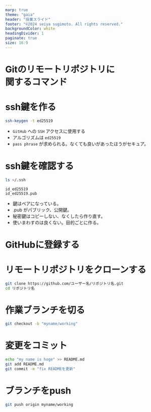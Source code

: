 ```yaml
---
marp: true
theme: "gaia"
header: "授業スライド"
footer: "©2024 seiya sugimoto. All rights reserved."
backgroundColor: white
headingDivider: 1
paginate: true
size: 16:9
---
```


<style scoped>
section.lead h1 {
  text-align: center;
  font-size: 90px;
}
</style>

<!-- _class: lead -->
# Gitのリモートリポジトリに<br>関するコマンド

# ssh鍵を作る

```bash
ssh-keygen -t ed25519
```

* `GitHub` への `SSH` アクセスに使用する
* アルゴリズムは `ed25519`
* `pass phrase` が求められる。なくても良いがあったほうがセキュア。

# ssh鍵を確認する

```bash
ls ~/.ssh
```

```
id_ed25519
id_ed25519.pub
```

* 鍵はペアになっている。
* .pub がパブリック、公開鍵。
* 秘密鍵はコピーしない、なくしたら作り直す。
* 使いまわすのは良くない。目的ごとに作る。

# GitHubに登録する

# リモートリポジトリをクローンする

```bash
git clone https://github.com/ユーザー名/リポジトリ名.git
cd リポジトリ名
```

# 作業ブランチを切る

```bash
git checkout -b "myname/working"
```

# 変更をコミット

```bash
echo "my name is hoge" >> README.md
git add README.md
git commit -m "fix READMEを更新"
```

# ブランチをpush

```bash
git push origin myname/working
```